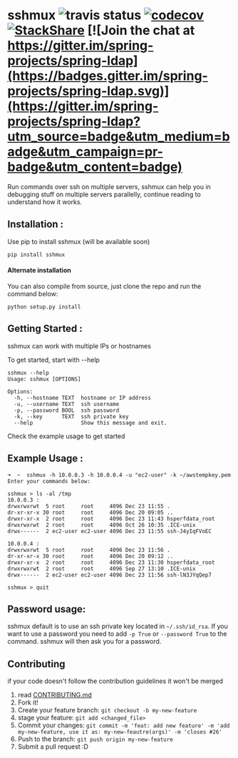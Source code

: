 
# sshmux ![travis status](https://travis-ci.org/dvopsway/sshmux.svg?branch=master) [![codecov](https://codecov.io/gh/dvopsway/sshmux/branch/master/graph/badge.svg)](https://codecov.io/gh/dvopsway/sshmux) [![StackShare](https://img.shields.io/badge/tech-stack-0690fa.svg?style=flat)](https://stackshare.io/dvopsway/sshmux) [![Join the chat at https://gitter.im/spring-projects/spring-ldap](https://badges.gitter.im/spring-projects/spring-ldap.svg)](https://gitter.im/spring-projects/spring-ldap?utm_source=badge&utm_medium=badge&utm_campaign=pr-badge&utm_content=badge)

Run commands over ssh on multiple servers, sshmux can help you in debugging stuff on multiple servers parallelly, continue reading to understand how it works.

## Installation :

Use pip to install sshmux (will be available soon)

```
pip install sshmux
```

#### Alternate installation

You can also compile from source, just clone the repo and run the command below:

```
python setup.py install
```

## Getting Started :

sshmux can work with multiple IPs or hostnames

To get started, start with --help
```
sshmux --help
Usage: sshmux [OPTIONS]

Options:
  -h, --hostname TEXT  hostname or IP address
  -u, --username TEXT  ssh username
  -p, --password BOOL  ssh password
  -k, --key      TEXT  ssh private key
  --help               Show this message and exit.
```

Check the example usage to get started

## Example Usage :

```
➜  ~  sshmux -h 10.0.0.3 -h 10.0.0.4 -u "ec2-user" -k ~/awstempkey.pem
Enter your commands below:

sshmux > ls -al /tmp
10.0.0.3 :
drwxrwxrwt  5 root     root     4096 Dec 23 11:55 .
dr-xr-xr-x 30 root     root     4096 Dec 20 09:05 ..
drwxr-xr-x  2 root     root     4096 Dec 23 11:43 hsperfdata_root
drwxrwxrwt  2 root     root     4096 Oct 26 10:35 .ICE-unix
drwx------  2 ec2-user ec2-user 4096 Dec 23 11:55 ssh-J4yIqFVoEC

10.0.0.4 :
drwxrwxrwt  5 root     root     4096 Dec 23 11:56 .
dr-xr-xr-x 30 root     root     4096 Dec 20 09:12 ..
drwxr-xr-x  2 root     root     4096 Dec 23 11:30 hsperfdata_root
drwxrwxrwt  2 root     root     4096 Sep 27 13:10 .ICE-unix
drwx------  2 ec2-user ec2-user 4096 Dec 23 11:56 ssh-lN3JYqQep7

sshmux > quit
```

## Password usage:

sshmux default is to use an ssh private key located in `~/.ssh/id_rsa`.
If you want to use a password you need to add `-p True` or
 `--password True` to the command. sshmux will then ask you for a password.

## Contributing
if your code doesn't follow the contribution guidelines it won't be merged

1. read [CONTRIBUTING.md](https://github.com/dvopsway/sshmux/blob/master/CONTRIBUTING.md)
2. Fork it!
3. Create your feature branch: `git checkout -b my-new-feature`
4. stage your feature: `git add <changed_file>`
5. Commit your changes: `git commit -m 'feat: add new feature' -m 'add my-new-feature, use it as: my-new-feautre(args)' -m 'closes #26'`
5. Push to the branch: `git push origin my-new-feature`
6. Submit a pull request :D
